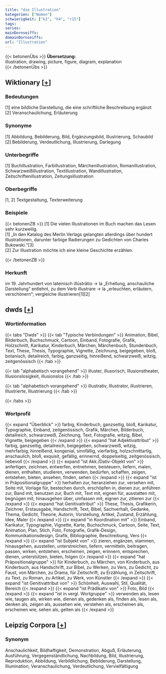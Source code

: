 ```yaml
---
title: "die Illustration"
kategorien: ["Nomen"]
schwierigkeit: ["k2", "h4", "r15"]
tags:
series:
mainDornseiffs:
domainDornseiffs:
url: "Illustration"
---
```


{{< betonenÜbs >}}
**Übersetzung:**  
illustration, drawing, picture, figure, diagram, explanation  
{{< /betonenÜbs >}}

## Wiktionary [[+](https://de.wiktionary.org/wiki/Illustration)]

### Bedeutungen
[1] eine bildliche Darstellung, die eine schriftliche Beschreibung ergänzt  
[2] Veranschaulichung, Erläuterung  

### Synonyme
[1] Abbildung, Bebilderung, Bild, Ergänzungsbild, Illustrierung, Schaubild  
[2] Bebilderung, Verdeutlichung, Illustrierung, Darlegung  

### Unterbegriffe
[1] Buchillustration, Farbillustration, Märchenillustration, Romanillustration, Schwarzweißillustration, Textillustration, Wandillustration, Zeitschriftenillustration, Zeitungsillustration  

### Oberbegriffe
[1, 2] Textgestaltung, Texterweiterung  

### Beispiele
{{< betonenZB >}}
[1] Die vielen Illustrationen im Buch machen das Lesen sehr kurzweilig.  
[1] „In den Katalog des Merlin Verlags gelangten allerdings über hundert Illustrationen, darunter farbige Radierungen zu Gedichten von Charles Bukowski.“[3]  
[2] Zur Illustration möchte ich eine kleine Geschichte erzählen.  

{{< /betonenZB >}}
### Herkunft
im 19. Jahrhundert von lateinisch illūstrātio → la „Erhellung, anschauliche Darstellung“ entlehnt, zu dem Verb illustrare → la „erleuchten, erläutern, verschönern“; vergleiche illustrieren[1][2]  



## dwds [[+](https://www.dwds.de/wb/Illustration)]

### Wortinformation
{{< tabs "Dwds" >}}
{{< tab "Typische Verbindungen" >}}
Animation, Bibel, Bilderbuch, Buchschmuck, Cartoon, Einband, Fotografie, Grafik, Holzschnitt, Karikatur, Kinderbuch, Märchen, Märchenbuch, Stundenbuch, Text, These, Thesis, Typographie, Vignette, Zeichnung, beigegeben, bloß, botanisch, detailreich, farbig, ganzseitig, hinreißend, schwarzweiß, witzig, zeitgenössisch
{{< /tab >}}

{{< tab "alphabetisch vorangehend" >}}
illuster, illusorisch, Illusionstheater, Illusionslosigkeit, illusionslos
{{< /tab >}}

{{< tab "alphabetisch vorangehend" >}}
illustrativ, Illustrator, illustrieren, Illustrierte, Illustrierung
{{< /tab >}}

{{< /tabs >}}

### Wortprofil
{{< expand "Überblick" >}} farbig, Kinderbuch, ganzseitig, bloß, Karikatur, Typographie, Einband, zeitgenössisch, Grafik, Märchen, Bilderbuch, detailreich, schwarzweiß, Zeichnung, Text, Fotografie, witzig, Bibel, Vignette, beigegeben {{< /expand >}}
{{< expand "hat Adjektivattribut" >}} farbig, ganzseitig, detailreich, beigegeben, schwarzweiß, witzig, mehrfarbig, hinreißend, kongenial, sinnfällig, vierfarbig, holzschnittartig, anschaulich, bloß, exquisit, gefällig, erinnernd, doppelseitig, zeitgenössisch, liebevoll {{< /expand >}}
{{< expand "ist Akk./Dativ-Objekt von" >}} anfertigen, zeichnen, entwerfen, entnehmen, beisteuern, liefern, malen, dienen, enthalten, studieren, verwenden, bedürfen, schaffen, zeigen, entstehen, bieten, ansehen, finden, sehen {{< /expand >}}
{{< expand "ist in Präpositionalgruppe" >}} herhalten zur, heranziehen zur, versehen mit, Seite mit, Vorlage für, bestechen durch, erschöpfen in, dienen zur, anführen zur, Band mit, benutzen zur, Buch mit, Text mit, eignen für, ausstatten mit, begnügen mit, hinausgehen über, umfassen mit, eignen zur, zitieren zur {{< /expand >}}
{{< expand "hat Genitivattribut" >}} These, Thesis, Grafikerin, Zeichner, Erstausgabe, Handschrift, Text, Bibel, Sachverhalt, Gedanke, Thema, Gedicht, Theorie, Autorin, Vorstellung, Artikel, Zustand, Erzählung, Idee, Maler {{< /expand >}}
{{< expand "in Koordination mit" >}} Einband, Karikatur, Typographie, Vignette, Karte, Buchschmuck, Cartoon, Seite, Text, Animation, Plan, Stich, Foto, Fotografie, Grafik-Design, Kommunikationsdesign, Grafik, Bibliographie, Beschreibung, Vers {{< /expand >}}
{{< expand "ist Subjekt von" >}} zieren, ergänzen, stammen, hinausgehen, ausstellen, unterstreichen, liefern, vermitteln, beitragen, passen, wirken, entstehen, erscheinen, zeigen, erinnern, entsprechen, dienen, unterstützen, bieten, folgen {{< /expand >}}
{{< expand "hat Präpositionalgruppe" >}} für Kinderbuch, zu Märchen, von Kinderbuch, aus Kinderbuch, aus Handschrift, zur Bibel, zu Werken, zu Vers, zu Gedicht, zu Faust, von Märchen, zu Drama, für Zeitschrift, zu Erzählung, in Zeitschrift, zu Text, zu Roman, zu Artikel, zu Werk, von Künstler {{< /expand >}}
{{< expand "ist Genitivattribut von" >}} Schönheit, Auswahl, Stil, Qualität, Bereich {{< /expand >}}
{{< expand "ist Prädikativ von" >}} Foto, Bild {{< /expand >}}
{{< expand "ist in vergl. Wortgruppe" >}} verwenden als, lesen wie, taugen als, wirken wie, dienen als, gedenken als, finden als, lesen als, denken als, zeigen als, aussehen wie, verstehen als, erscheinen als, erscheinen wie, sehen als, gelten als {{< /expand >}}

## Leipzig Corpora [[+](https://corpora.uni-leipzig.de/en/res?word=Illustration&corpusId=deu_newscrawl-public_2018)]


### Synonym
Anschaulichkeit, Bildhaftigkeit, Demonstration, Abguß, Erläuterung, Ausführung, Vergegenständlichung, Nachbildung, Bild, Illustrierung, Reproduktion, Abbildung, Verbildlichung, Bebilderung, Darstellung, Illumination, Veranschaulichung, Verdeutlichung, Vervielfältigung

